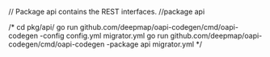 // Package api contains the REST interfaces.
//package api

/*
cd pkg/api/
go run github.com/deepmap/oapi-codegen/cmd/oapi-codegen -config config.yml migrator.yml
go run github.com/deepmap/oapi-codegen/cmd/oapi-codegen -package api migrator.yml
*/
